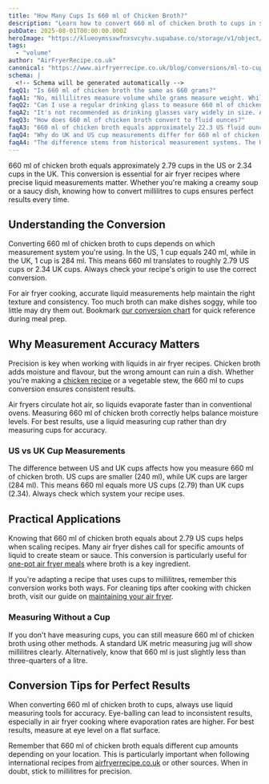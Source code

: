 ```yaml
---
title: "How Many Cups Is 660 ml of Chicken Broth?"
description: "Learn how to convert 660 ml of chicken broth to cups in seconds. Perfect for air fryer recipes and precise cooking measurements every time."
pubDate: 2025-08-01T00:00:00.000Z
heroImage: "https://klueoymssxwfnxsvcyhv.supabase.co/storage/v1/object/public/Shmucket/how-many-cups-is-660-ml-of-chicken-broth.webp"
tags:
  - "volume"
author: "AirFryerRecipe.co.uk"
canonical: "https://www.airfryerrecipe.co.uk/blog/conversions/ml-to-cups/how-many-cups-is-660-ml-of-chicken-broth"
schema: |
  <!-- Schema will be generated automatically -->
faqQ1: "Is 660 ml of chicken broth the same as 660 grams?"
faqA1: "No, millilitres measure volume while grams measure weight. While they're often similar for water-based liquids like chicken broth, they're not identical measurements. For precise cooking, especially in air fryer recipes, it's best to measure liquids by volume (ml) rather than weight (g)."
faqQ2: "Can I use a regular drinking glass to measure 660 ml of chicken broth?"
faqA2: "It's not recommended as drinking glasses vary widely in size. A standard UK pint glass holds about 568 ml, which is less than 660 ml. For accurate measurements, use a proper liquid measuring jug marked with millilitre measurements to ensure your air fryer recipes turn out perfectly."
faqQ3: "How does 660 ml of chicken broth convert to fluid ounces?"
faqA3: "660 ml of chicken broth equals approximately 22.3 US fluid ounces or 23.2 UK fluid ounces. This conversion can be helpful when following older recipes or American cookbooks. Remember that air fryer cooking often requires precise liquid measurements for best results."
faqQ4: "Why do UK and US cup measurements differ for 660 ml of chicken broth?"
faqA4: "The difference stems from historical measurement systems. The US customary cup is based on 8 US fluid ounces (240 ml), while the UK imperial cup uses 10 imperial fluid ounces (284 ml). This explains why 660 ml converts to different cup amounts depending on which system you're using in your air fryer recipes."
---
```

<p>660 ml of chicken broth equals approximately 2.79 cups in the US or 2.34 cups in the UK. This conversion is essential for air fryer recipes where precise liquid measurements matter. Whether you're making a creamy soup or a saucy dish, knowing how to convert millilitres to cups ensures perfect results every time.</p>

<h2>Understanding the Conversion</h2>
<p>Converting 660 ml of chicken broth to cups depends on which measurement system you're using. In the US, 1 cup equals 240 ml, while in the UK, 1 cup is 284 ml. This means 660 ml translates to roughly 2.79 US cups or 2.34 UK cups. Always check your recipe's origin to use the correct conversion.</p>
<p>For air fryer cooking, accurate liquid measurements help maintain the right texture and consistency. Too much broth can make dishes soggy, while too little may dry them out. Bookmark <a href=https://www.airfryerrecipe.co.uk/air-fryer-conversion-chart>our conversion chart</a> for quick reference during meal prep.</p>

<h2>Why Measurement Accuracy Matters</h2>
<p>Precision is key when working with liquids in air fryer recipes. Chicken broth adds moisture and flavour, but the wrong amount can ruin a dish. Whether you're making a <a href=https://www.airfryerrecipe.co.uk/recipe-category/chicken>chicken recipe</a> or a vegetable stew, the 660 ml to cups conversion ensures consistent results.</p>
<p>Air fryers circulate hot air, so liquids evaporate faster than in conventional ovens. Measuring 660 ml of chicken broth correctly helps balance moisture levels. For best results, use a liquid measuring cup rather than dry measuring cups for accuracy.</p>

<h3>US vs UK Cup Measurements</h3>
<p>The difference between US and UK cups affects how you measure 660 ml of chicken broth. US cups are smaller (240 ml), while UK cups are larger (284 ml). This means 660 ml equals more US cups (2.79) than UK cups (2.34). Always check which system your recipe uses.</p>

<h2>Practical Applications</h2>
<p>Knowing that 660 ml of chicken broth equals about 2.79 US cups helps when scaling recipes. Many air fryer dishes call for specific amounts of liquid to create steam or sauce. This conversion is particularly useful for <a href=https://www.airfryerrecipe.co.uk/recipes>one-pot air fryer meals</a> where broth is a key ingredient.</p>
<p>If you're adapting a recipe that uses cups to millilitres, remember this conversion works both ways. For cleaning tips after cooking with chicken broth, visit our guide on <a href=https://www.airfryerrecipe.co.uk/air-fryer-cleaner>maintaining your air fryer</a>.</p>

<h3>Measuring Without a Cup</h3>
<p>If you don't have measuring cups, you can still measure 660 ml of chicken broth using other methods. A standard UK metric measuring jug will show millilitres clearly. Alternatively, know that 660 ml is just slightly less than three-quarters of a litre.</p>

<h2>Conversion Tips for Perfect Results</h2>
<p>When converting 660 ml of chicken broth to cups, always use liquid measuring tools for accuracy. Eye-balling can lead to inconsistent results, especially in air fryer cooking where evaporation rates are higher. For best results, measure at eye level on a flat surface.</p>
<p>Remember that 660 ml of chicken broth equals different cup amounts depending on your location. This is particularly important when following international recipes from <a href=https://www.airfryerrecipe.co.uk>airfryerrecipe.co.uk</a> or other sources. When in doubt, stick to millilitres for precision.</p>
